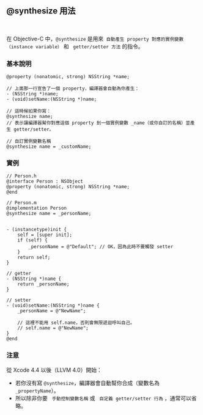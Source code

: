 ## @synthesize 用法
<br />

在 Objective-C 中，`@synthesize` 是用來` 自動產生 property 對應的實例變數（instance variable）`  和 ` getter/setter 方法` 的指令。



### 基本說明


```objc
@property (nonatomic, strong) NSString *name;

// 上面那一行宣告了一個 property，編譯器會自動為你產生：
- (NSString *)name;
- (void)setName:(NSString *)name;
```

```objc
// 這時候如果你寫：
@synthesize name;
// 表示讓編譯器幫你對應這個 property 到一個實例變數 _name（或你自訂的名稱）並產生 getter/setter。

// 自訂實例變數名稱
@synthesize name = _customName;

```

### 實例

```objc
// Person.h
@interface Person : NSObject
@property (nonatomic, strong) NSString *name;
@end
```

```objc
// Person.m
@implementation Person
@synthesize name = _personName;


- (instancetype)init {
    self = [super init];
    if (self) {
        _personName = @"Default"; // OK，因為此時不要觸發 setter
    }
    return self;
}

// getter
- (NSString *)name {
    return _personName;
}

// setter
- (void)setName:(NSString *)name {
    _personName = @"NewName"; 
    
    // 這裡不能用 self.name，否則會無限遞迴呼叫自己。
    // self.name = @"NewName"; 
}
@end
```


### 注意

從 Xcode 4.4 以後（LLVM 4.0）開始：
- 若你沒有寫 `@synthesize`，編譯器會自動幫你合成（變數名為 `_propertyName`）。
- 所以除非你要 ` 手動控制變數名稱`  或 ` 自定義 getter/setter 行為` ，通常可以省略。


</br>
</br>

